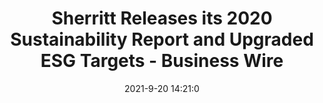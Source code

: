 ---
"title": "Sherritt Releases its 2020 Sustainability Report and Upgraded ESG Targets - Business Wire"
"date": "2021-9-20 14:21:0"
"feed_name": "GOOGLENEWSMINING"
"feed_website": "https://news.google.com/search?q=mining%2Bincident&hl=en-US&gl=US&ceid=US:en"
"feed_rss": "https://news.google.com/rss/search?q=mining%2Bincident&hl=en-US&gl=US&ceid=US:en"
"link": "https://www.businesswire.com/news/home/20210920005621/en/Sherritt-Releases-its-2020-Sustainability-Report-and-Upgraded-ESG-Targets"
"file": "_posts/2021-1-1-919cc9f1180b36fda18abd88e788dc27a378b895.md"
"accident": "0"
"drilling": "0"
"dead": "0"
"injured": "0"
"where": "unknown site"
---